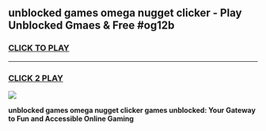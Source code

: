
## unblocked games omega nugget clicker - Play Unblocked Gmaes & Free #og12b
<h3>
<a href="https://news.freeplayer.one?title=unblocked_games_omega_nugget_clicker&ref=03M">CLICK TO PLAY</a></h3>
<hr>

<h3>
<a href="https://news.freeplayer.one?title=unblocked_games_omega_nugget_clicker&ref=03M">CLICK 2 PLAY</a>
  
</h3>

<a href="https://news.freeplayer.one?title=unblocked_games_omega_nugget_clicker&ref=03M"><img src="https://clearcache.store/games.png"></a>


**unblocked games omega nugget clicker games unblocked: Your Gateway to Fun and Accessible Online Gaming**
